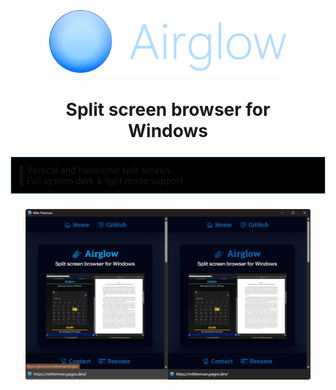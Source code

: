 <header style="margin: 24px; text-align: center">
    <picture>
        <source media="(prefers-color-scheme: dark)" srcset="./data/banner_horizontal.png">
        <source media="(prefers-color-scheme: light)" srcset="./data/banner_horizontal.png">
        <img src="./data/banner_horizontal.png" height="100">
    </picture>
    <h1>Split screen browser for Windows</h1>
</header>

<aside style="background-color: black; padding: 6px 0; border: 1px solid #AFDDFF;">
<ul style="padding: 6px 12px; margin: 0; list-style: inside; list-style-type: '🔵 ';">
<li>Vertical and horizontal split screen</li>
<li>Full system dark & light mode support</li>
</ul>
</aside>

<footer style="margin: 24px; text-align: center">
    <picture>
        <source media="(prefers-color-scheme: dark)" srcset="./data/screenshot.png">
        <source media="(prefers-color-scheme: light)" srcset="./data/screenshot.png">
        <img src="./data/screenshot.png">
    </picture>
</footer>
